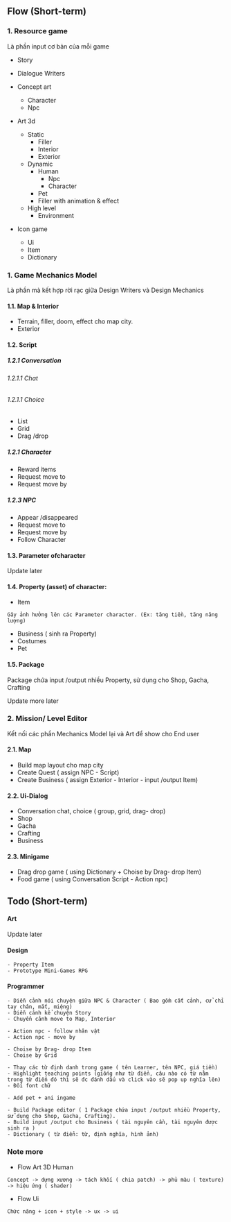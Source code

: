 
## Flow (Short-term)
### 1. Resource game
Là phần input cơ bản của mỗi game

- Story

- Dialogue Writers

- Concept art
	- Character
	- Npc

- Art 3d
	- Static
		- Filler
		- Interior
		- Exterior
	- Dynamic
		- Human
			- Npc
			- Character
		- Pet
		- Filler with animation & effect
	- High level
		- Environment

- Icon game
	- Ui
	- Item
	- Dictionary

### 1. Game Mechanics Model
Là phần mà kết hợp rời rạc giữa Design Writers và Design Mechanics

#### 1.1. Map & Interior
- Terrain, filler, doom, effect cho map city.
- Exterior

#### 1.2. Script

##### 1.2.1 Conversation

###### 1.2.1.1 Chat

###### 1.2.1.1 Choice
- List
- Grid
- Drag /drop

##### 1.2.1 Character
- Reward items
- Request move to
- Request move by

##### 1.2.3 NPC
- Appear /disappeared
- Request move to
- Request move by
- Follow Character

#### 1.3. Parameter ofcharacter

Update later

#### 1.4. Property (asset) of character:
- Item
```
Gây ảnh hưởng lên các Parameter character. (Ex: tăng tiền, tăng năng lượng)
```
- Business ( sinh ra Property)
- Costumes
- Pet

#### 1.5. Package

Package chứa input /output nhiều Property, sử dụng cho Shop, Gacha, Crafting

Update more later

### 2. Mission/ Level Editor
Kết nối các phần Mechanics Model lại và Art để show cho End user

#### 2.1. Map
- Build map layout cho map city
- Create Quest ( assign NPC - Script)
- Create Business ( assign Exterior - Interior - input /output Item)

#### 2.2. Ui-Dialog
- Conversation chat, choice ( group, grid, drag- drop)
- Shop
- Gacha
- Crafting
- Business

#### 2.3. Minigame
- Drag drop game ( using Dictionary + Choise by Drag- drop Item)
- Food game ( using Conversation Script - Action npc)

## Todo (Short-term)

#### Art

Update later

#### Design
```
- Property Item
- Prototype Mini-Games RPG
```

#### Programmer
```
- Diễn cảnh nói chuyện giữa NPC & Character ( Bao gồm cắt cảnh, cử chỉ tay chân, mắt, miệng)
- Diễn cảnh kể chuyện Story
- Chuyển cảnh move to Map, Interior
```
```
- Action npc - follow nhân vật
- Action npc - move by
```
```
- Choise by Drag- drop Item
- Choise by Grid
```
```
- Thay các từ định danh trong game ( tên Learner, tên NPC, giá tiền)
- Highlight teaching points (giống như từ điển, câu nào có từ nằm trong từ điển đó thì sẽ đc đánh dấu và click vào sẽ pop up nghĩa lên)
- Đổi font chữ
```
```
- Add pet + ani ingame
```
```
- Build Package editor ( 1 Package chứa input /output nhiều Property, sử dụng cho Shop, Gacha, Crafting).
- Build input /output cho Business ( tài nguyên cần, tài nguyên được sinh ra )
- Dictionary ( từ điển: từ, định nghĩa, hình ảnh)
```

### Note more

- Flow Art 3D Human
```
Concept -> dựng xương -> tách khối ( chia patch) -> phủ màu ( texture) -> hiệu ứng ( shader)
```

- Flow Ui
```
Chức năng + icon + style -> ux -> ui
```
